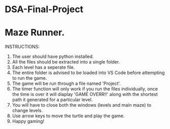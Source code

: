 # DSA-Final-Project
# Maze Runner.

INSTRUCTIONS:
1. The user should have python installed. 
2. All the files should be extracted into a single folder.
3. Each level has a seperate file.
4. The entire folder is advised to be loaded into VS Code before attempting to run the game.
5. The game will be run through a file named 'Project'.
6. The timer function will only work if you run the files individually, once the time is over it will diaplay 'GAME OVERR!!' along with the shortest path it generated for a particular level.
7. You will have to close both the windows (levels and main maze) to change levels.
8. Use arrow keys to move the turtle and play the game.
9. Happy gaming!
